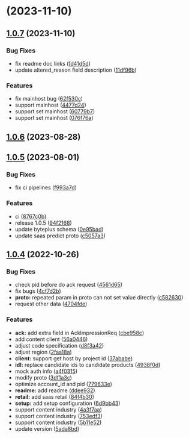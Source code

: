 # [](/byteair/byteplus-sdk-python-rec/compare/v1.0.7...v) (2023-11-10)



## [1.0.7](/byteair/byteplus-sdk-python-rec/compare/v1.0.6...v1.0.7) (2023-11-10)


### Bug Fixes

* fix readme doc links ([fd41d5d](/byteair/byteplus-sdk-python-rec/commits/fd41d5d1fdfeeb9a9c954b7da44bf90cea2a9ccd))
* update altered_reason field description ([11df96b](/byteair/byteplus-sdk-python-rec/commits/11df96b10e991dd0945947065eaa4c4dd2ba7655))


### Features

* fix mainhost bug ([62f530c](/byteair/byteplus-sdk-python-rec/commits/62f530c53518bab033ca39ee050451506f76bcb9))
* support mainhost ([4477d24](/byteair/byteplus-sdk-python-rec/commits/4477d247b25660e401e3768f5c9540e2cabfc534))
* support set mainhost ([60779b7](/byteair/byteplus-sdk-python-rec/commits/60779b73ae16cb772c34771c9896dd8a909b5555))
* support set mainhost ([076f76a](/byteair/byteplus-sdk-python-rec/commits/076f76a2c005d29abde9da18e59f49029014430b))



## [1.0.6](/byteair/byteplus-sdk-python-rec/compare/v1.0.5...v1.0.6) (2023-08-28)



## [1.0.5](/byteair/byteplus-sdk-python-rec/compare/v1.0.4...v1.0.5) (2023-08-01)


### Bug Fixes

* fix ci pipelines ([f993a7d](/byteair/byteplus-sdk-python-rec/commits/f993a7d27bc9f2864104f9c4a6f9cbff4ab69b7c))


### Features

* ci ([8767c0b](/byteair/byteplus-sdk-python-rec/commits/8767c0b74b6f82feb4c47ed8456d6e87e2cd3498))
* release 1.0.5 ([94f2168](/byteair/byteplus-sdk-python-rec/commits/94f2168583c727c332ddb3fea8fbf42e2bfb3e6d))
* update byteplus schema ([0e95bad](/byteair/byteplus-sdk-python-rec/commits/0e95bad980e440ed14204078e1b9b70bd95381f9))
* update saas predict proto ([c5057a3](/byteair/byteplus-sdk-python-rec/commits/c5057a303f4447b20a7ff0a473a00ac8c2cef6b5))



## [1.0.4](/byteair/byteplus-sdk-python-rec/compare/v1.0.3...v1.0.4) (2022-10-26)


### Bug Fixes

* check pid before do ack request ([4561d65](/byteair/byteplus-sdk-python-rec/commits/4561d65fdca6365a35b9bb79b0422093886701e9))
* fix bugs ([4cf7d2b](/byteair/byteplus-sdk-python-rec/commits/4cf7d2b40a95b57b16206f21a3b54a0ba0f3ec84))
* **proto:** repeated param in proto can not set value directly ([c582630](/byteair/byteplus-sdk-python-rec/commits/c582630315677fa51fd8f16c4a18e31c3eb4baef))
* request other data ([4704fde](/byteair/byteplus-sdk-python-rec/commits/4704fde34d28fd51f535392a8176e03c587f7998))


### Features

* **ack:** add extra field in AckImpressionReq ([cbe958c](/byteair/byteplus-sdk-python-rec/commits/cbe958c9dc91d51dc38c171c770deba7307bfa03))
* add content client ([56a0446](/byteair/byteplus-sdk-python-rec/commits/56a0446e0bdd1fa32bb5cf7fe263d5c4e3bc1d7e))
* adjust code specification ([d8f3a42](/byteair/byteplus-sdk-python-rec/commits/d8f3a42d36b8eb9f73f7267ebcb2f9a0e469fb7b))
* adjust region ([2faa18a](/byteair/byteplus-sdk-python-rec/commits/2faa18a907fbd1efb5f131f6b181b4a3f32f2440))
* **client:** support get host by project id ([37ababe](/byteair/byteplus-sdk-python-rec/commits/37ababef4821ce485c63c919455f7d12ba6ed5be))
* **idl:** replace candidate ids to candidate products ([4938f0d](/byteair/byteplus-sdk-python-rec/commits/4938f0de8f7dd5a92a02684c06021f161dc886c8))
* mock auth info ([a4f0315](/byteair/byteplus-sdk-python-rec/commits/a4f0315168739fd23f80e74600c68d0ef6f34252))
* modify proto ([3df1a3c](/byteair/byteplus-sdk-python-rec/commits/3df1a3cd4ca0ca1131942f8379a375f91faf79e6))
* optimize account_id and pid ([779633e](/byteair/byteplus-sdk-python-rec/commits/779633e7fbcb70272d4b567f87f4c6ec24357095))
* **readme:** add readme ([ddee932](/byteair/byteplus-sdk-python-rec/commits/ddee9323211fa6706365f65e11b4aecaf036356b))
* **retail:** add saas retail ([84f4b30](/byteair/byteplus-sdk-python-rec/commits/84f4b308d6579781ce65100eef3d2a7704d382bb))
* **setup:** add setup configuration ([6d9bb43](/byteair/byteplus-sdk-python-rec/commits/6d9bb435027193c6c3b2b784945691851358a64b))
* support content industry ([4a3f7aa](/byteair/byteplus-sdk-python-rec/commits/4a3f7aa7a62eef54769be6fa7ce9da7379c36d25))
* support content industry ([753edf3](/byteair/byteplus-sdk-python-rec/commits/753edf3367c8d63464a32435c0d3dac41cb46b4c))
* support content industry ([5b11e52](/byteair/byteplus-sdk-python-rec/commits/5b11e52f2f9082a19e251d9bac70ae941e38c457))
* update version ([5ada8bd](/byteair/byteplus-sdk-python-rec/commits/5ada8bda3d24556392a270d694e9942d3b0f450e))



